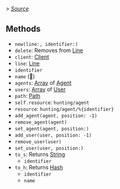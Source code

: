 ###### > [Source](/lib/ovh-telecom-control/queue.rb)

## Methods

- `new(line:, identifier:)`
- `delete`: Removes from [Line]
- `client`: [Client]
- `line`: [Line]
- `identifier`
- `name` (____)
- `agents`: [Array] of [Agent]
- `users`: [Array] of [User]
- `path`: [Path]
- `self.resource`: `hunting/agent`
- `resource`: `hunting/agent/%{identifier}`
- `add_agent(agent, position: -1)`
- `remove_agent(agent)`
- `set_agent(agent, position:)`
- `add_user(user, position: -1)`
- `remove_user(user)`
- `set_user(user, position:)`
- `to_s`: Returns [String]
  - `identifier`
- `to_h`: Returns [Hash]
  - `identifier`
  - `name`

[Client]: ovh-telecom-control/client.md
[Line]: ovh-telecom-control/line.md
[Agent]: ovh-telecom-control/agent.md
[User]: ovh-telecom-control/user.md
[String]: https://ruby-doc.org/core/String.html
[Array]: https://ruby-doc.org/core/Array.html
[Hash]: https://ruby-doc.org/core/Hash.html
[Path]: https://ruby-doc.org/stdlib/libdoc/pathname/rdoc/Pathname.html
